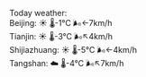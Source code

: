 Today weather:  
Beijing: ☀️   🌡️-1°C 🌬️←7km/h  
Tianjin: ☀️   🌡️-3°C 🌬️↖4km/h  
Shijiazhuang: ☀️   🌡️-5°C 🌬️←4km/h  
Tangshan: ☁️   🌡️-4°C 🌬️↖7km/h  
